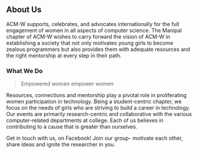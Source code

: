 ## About Us
ACM-W supports, celebrates, and advocates internationally for the full engagement of women in all aspects of computer science. The Manipal chapter of ACM-W wishes to carry forward the vision of ACM-W in establishing a society that not only motivates young girls to become zealous programmers but also provides them with adequate resources and the right mentorship at every step in their path.

### What We Do
>Empowered women empower women

Resources, connections and mentorship play a pivotal role in proliferating women participation in technology. Being a student-centric chapter, we focus on the needs of girls who are striving to build a career in technology. Our events are primarily research-centric and collaborative with the various computer-related departments at college. Each of us believes in contributing to a cause that is greater than ourselves.

Get in touch with us, on Facebook!
Join our group- motivate each other, share ideas and ignite the researcher in you.

 
